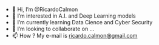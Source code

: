 - 👋 Hi, I’m @RicardoCalmon
- 👀 I’m interested in A.I. and Deep Learning models
- 🌱 I’m currently learning Data Cience and Cyber Security
- 💞️ I’m looking to collaborate on ...
- 📫 How ? My e-mail is ricardo.calmon@gmail.com

<!---
RicardoCalmon/RicardoCalmon is a ✨ special ✨ repository because its `README.md` (this file) appears on your GitHub profile.
You can click the Preview link to take a look at your changes.
--->
